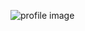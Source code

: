 ![profile image](https://avatars.githubusercontent.com/u/103255649?s=400&u=4e20ed0ddb7f3031a34194fc815cfcef340c4d3e&v=4)
